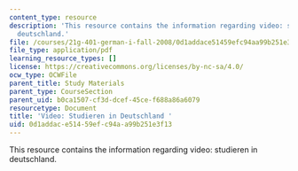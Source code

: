 ```yaml
---
content_type: resource
description: 'This resource contains the information regarding video: studieren in
  deutschland.'
file: /courses/21g-401-german-i-fall-2008/0d1addace51459efc94aa99b251e3f13_MIT21G_401F08_vid_stu.pdf
file_type: application/pdf
learning_resource_types: []
license: https://creativecommons.org/licenses/by-nc-sa/4.0/
ocw_type: OCWFile
parent_title: Study Materials
parent_type: CourseSection
parent_uid: b0ca1507-cf3d-dcef-45ce-f688a86a6079
resourcetype: Document
title: 'Video: Studieren in Deutschland '
uid: 0d1addac-e514-59ef-c94a-a99b251e3f13
---
```

This resource contains the information regarding video: studieren in deutschland.